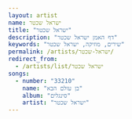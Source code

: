 ```yaml
---
layout: artist
name: ישראל שכטר
title: "ישראל שכטר"
description: "דף האמן ישראל שכטר"
keywords: "שירים, מוזיקה, ישראל שכטר"
permalink: /artists/ישראל-שכטר/
redirect_from:
  - /artists/list/ישראל שכטר
songs:
  - number: "33210"
    name: "בן עולם הבא"
    album: "סינגלים"
    artist: "ישראל שכטר"
---
```


